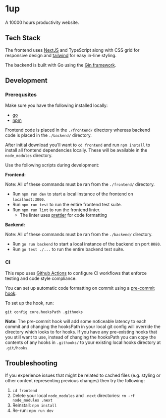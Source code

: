 # 1up

A 10000 hours productivity website.

## Tech Stack

The frontend uses [NextJS](https://nextjs.org/) and TypeScript along with CSS grid for responsive design and [tailwind](https://tailwindcss.com/) for easy in-line styling.

The backend is built with Go using the [Gin framework](https://gin-gonic.com/).

## Development

### Prerequsites
Make sure you have the following installed locally:
- [go](https://go.dev/doc/install)
- [npm](https://nodejs.org/en/download)

Frontend code is placed in the `./frontend/` directory whereas backend code is placed in the `./backend/` directory.

After initial download you'll want to `cd frontend` and run `npm install` to install all frontend dependencies locally. These will be available in the `node_modules` directory.

Use the following scripts during development:

**Frontend:**

Note: All of these commands must be ran from the `./frontend/` directory.

- Run `npm run dev` to start a local instance of the frontend on `localhost:3000`.
- Run `npm run test` to run the entire frontend test suite.
- Run `npm run lint` to run the frontend linter.
  - The linter uses [prettier](https://prettier.io/) for code formatting

**Backend:**

Note: All of these commands must be ran from the `./backend/` directory.

- Run `go run backend` to start a local instance of the backend on port `8080`.
- Run `go test ./...` to run the entire backend test suite.

### CI
This repo uses [Github Actions](https://github.com/features/actions) to configure CI workflows that enforce testing and code style compliance.

You can set up automatic code formatting on commit using a [pre-commit hook](https://github.com/dvochoa/1up/tree/main/.githooks/pre-commit).

To set up the hook, run:

```shell
git config core.hooksPath .githooks
```

**Note**: The pre-commit hook will add some noticeable latency to each commit and changing the hooksPath in your local git config will override the directory which looks to for hooks. If you have any pre-existing hooks that you still want to use, instead of changing the hooksPath you can copy the contents of any hooks in `.githooks/` to your existing local hooks directory at `.git/hooks`.

## Troubleshooting

If you experience issues that might be related to cached files (e.g. styling or other content representing previous changes) then try the following:

1. `cd frontend`
2. Delete your local `node_modules` and `.next` directories: `rm -rf node_modules .next`
3. Reinstall: `npm install`
4. Re-run: `npm run dev`

